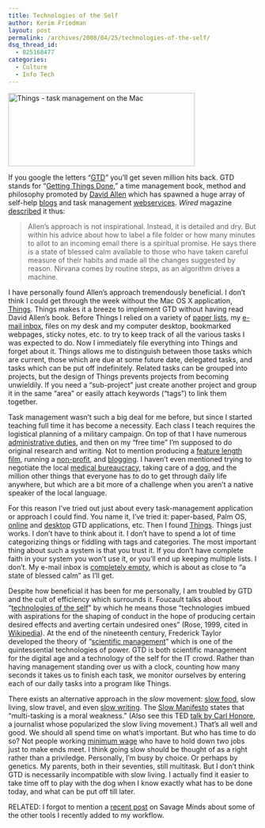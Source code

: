 ```yaml
---
title: Technologies of the Self
author: Kerim Friedman
layout: post
permalink: /archives/2008/04/25/technologies-of-the-self/
dsq_thread_id:
  - 825168477
categories:
  - Culture
  - Info Tech
---
```

<a href="http://www.culturedcode.com/things/" onclick="_gaq.push(['_trackEvent', 'outbound-article', 'http://www.culturedcode.com/things/', '']);"  title="Things - task management on the Mac"><img src="http://farm3.static.flickr.com/2080/2439923373_dd1e323cc1_o.jpg" width="377" height="148" alt="Things - task management on the Mac" /></a>

If you google the letters &#8220;<a href="http://www.google.com/search?q=gtd" onclick="_gaq.push(['_trackEvent', 'outbound-article', 'http://www.google.com/search?q=gtd', 'GTD']);" >GTD</a>&#8221; you&#8217;ll get seven million hits back. GTD stands for &#8220;<a href="http://en.wikipedia.org/wiki/Getting_Things_Done" onclick="_gaq.push(['_trackEvent', 'outbound-article', 'http://en.wikipedia.org/wiki/Getting_Things_Done', 'Getting Things Done']);" >Getting Things Done</a>,&#8221; a time management book, method and philosophy promoted by <a href="http://en.wikipedia.org/wiki/David_Allen_%28author%29" onclick="_gaq.push(['_trackEvent', 'outbound-article', 'http://en.wikipedia.org/wiki/David_Allen_%28author%29', 'David Allen']);" >David Allen</a> which has spawned a huge array of self-help <a href="http://www.43folders.com/" onclick="_gaq.push(['_trackEvent', 'outbound-article', 'http://www.43folders.com/', 'blogs']);" >blogs</a> and task management <a href="http://www.rememberthemilk.com/" onclick="_gaq.push(['_trackEvent', 'outbound-article', 'http://www.rememberthemilk.com/', 'webservices']);" >webservices</a>. *Wired* magazine <a href="http://www.wired.com/techbiz/people/magazine/15-10/ff_allen?currentPage=all" onclick="_gaq.push(['_trackEvent', 'outbound-article', 'http://www.wired.com/techbiz/people/magazine/15-10/ff_allen?currentPage=all', 'described']);" >described</a> it thus:

> Allen&#8217;s approach is not inspirational. Instead, it is detailed and dry. But within his advice about how to label a file folder or how many minutes to allot to an incoming email there is a spiritual promise. He says there is a state of blessed calm available to those who have taken careful measure of their habits and made all the changes suggested by reason. Nirvana comes by routine steps, as an algorithm drives a machine. 

I have personally found Allen&#8217;s approach tremendously beneficial. I don&#8217;t think I could get through the week without the Mac OS X application, <a href="http://culturedcode.com/things/" onclick="_gaq.push(['_trackEvent', 'outbound-article', 'http://culturedcode.com/things/', 'Things']);" >Things</a>. Things makes it a breeze to implement GTD without having read David Allen&#8217;s book. Before Things I relied on a variety of <a href="http://www.hipsterpda.com/" onclick="_gaq.push(['_trackEvent', 'outbound-article', 'http://www.hipsterpda.com/', 'paper lists']);" >paper lists</a>, my <a href="http://gtdinbox.com/" onclick="_gaq.push(['_trackEvent', 'outbound-article', 'http://gtdinbox.com/', 'e-mail inbox']);" >e-mail inbox</a>, files on my desk and my computer desktop, bookmarked webpages, sticky notes, etc. to try to keep track of all the various tasks I was expected to do. Now I immediately file everything into Things and forget about it. Things allows me to distinguish between those tasks which are current, those which are due at some future date, delegated tasks, and tasks which can be put off indefinitely. Related tasks can be grouped into projects, but the design of Things prevents projects from becoming unwieldily. If you need a &#8220;sub-project&#8221; just create another project and group it in the same &#8220;area&#8221; or easily attach keywords (&#8220;tags&#8221;) to link them together. 

<!--more-->

Task management wasn&#8217;t such a big deal for me before, but since I started teaching full time it has become a necessity. Each class I teach requires the logistical planning of a military campaign. On top of that I have numerous <a href="http://ilyajune.blogspot.com/2007/01/how-professor-spends-time.html" onclick="_gaq.push(['_trackEvent', 'outbound-article', 'http://ilyajune.blogspot.com/2007/01/how-professor-spends-time.html', 'administrative duties']);" >administrative duties</a>, and then on my &#8220;free time&#8221; I&#8217;m supposed to do original research and writing. Not to mention producing a <a href="http://hoochandhamlet.com" onclick="_gaq.push(['_trackEvent', 'outbound-article', 'http://hoochandhamlet.com', 'feature length film']);" >feature length film</a>, running a <a href="http://vimukta.org/" onclick="_gaq.push(['_trackEvent', 'outbound-article', 'http://vimukta.org/', 'non-profit']);" >non-profit</a>, and <a href="http://savageminds.org/" onclick="_gaq.push(['_trackEvent', 'outbound-article', 'http://savageminds.org/', 'blogging']);" >blogging</a>. I haven&#8217;t even mentioned trying to negotiate the local <a href="http://test.oxus.net/archives/2008/04/16/sicko-in-taiwan/" onclick="_gaq.push(['_trackEvent', 'outbound-article', 'http://test.oxus.net/archives/2008/04/16/sicko-in-taiwan/', 'medical bureaucracy']);" >medical bureaucracy</a>, taking care of a <a href="http://test.oxus.net/archives/2008/01/01/year-of-the-dog/" onclick="_gaq.push(['_trackEvent', 'outbound-article', 'http://test.oxus.net/archives/2008/01/01/year-of-the-dog/', 'dog']);" >dog</a>, and the million other things that everyone has to do to get through daily life anywhere, but which are a bit more of a challenge when you aren&#8217;t a native speaker of the local language.

For this reason I&#8217;ve tried out just about every task-management application or approach I could find. You name it, I&#8217;ve tried it: paper-based, Palm OS, <a href="http://internetducttape.com/2007/10/05/distraction-free-gtd-32-todolist-apps/" onclick="_gaq.push(['_trackEvent', 'outbound-article', 'http://internetducttape.com/2007/10/05/distraction-free-gtd-32-todolist-apps/', 'online']);" >online</a> and <a href="http://zenhabits.net/2008/03/5-amazing-mac-apps-for-getting-things-done-plus-a-custom-rigged-setup/" onclick="_gaq.push(['_trackEvent', 'outbound-article', 'http://zenhabits.net/2008/03/5-amazing-mac-apps-for-getting-things-done-plus-a-custom-rigged-setup/', 'desktop']);" >desktop</a> GTD applications, etc. Then I found <a href="http://culturedcode.com/things/" onclick="_gaq.push(['_trackEvent', 'outbound-article', 'http://culturedcode.com/things/', 'Things']);" >Things</a>. Things just works. I don&#8217;t have to think about it. I don&#8217;t have to spend a lot of time categorizing things or fiddling with tags and categories. The most important thing about such a system is that you trust it. If you don&#8217;t have complete faith in your system you won&#8217;t use it, or you&#8217;ll end up keeping multiple lists. I don&#8217;t. My e-mail inbox is <a href="http://www.43folders.com/izero" onclick="_gaq.push(['_trackEvent', 'outbound-article', 'http://www.43folders.com/izero', 'completely empty']);" >completely empty</a>, which is about as close to &#8220;a state of blessed calm&#8221; as I&#8217;ll get. 

Despite how beneficial it has been for me personally, I am troubled by GTD and the cult of efficiency which surrounds it. Foucault talks about &#8220;<a href="http://en.wikipedia.org/wiki/Governmentality#Technologies_of_power" onclick="_gaq.push(['_trackEvent', 'outbound-article', 'http://en.wikipedia.org/wiki/Governmentality#Technologies_of_power', 'technologies of the self']);" >technologies of the self</a>&#8221; by which he means those “technologies imbued with aspirations for the shaping of conduct in the hope of producing certain desired effects and averting certain undesired ones” (Rose, 1999, cited in <a href="http://en.wikipedia.org/wiki/Governmentality#Technologies_of_power" onclick="_gaq.push(['_trackEvent', 'outbound-article', 'http://en.wikipedia.org/wiki/Governmentality#Technologies_of_power', 'Wikipedia']);" >Wikipedia</a>). At the end of the nineteenth century, Frederick Taylor developed the theory of &#8220;<a href="http://en.wikipedia.org/wiki/Scientific_management" onclick="_gaq.push(['_trackEvent', 'outbound-article', 'http://en.wikipedia.org/wiki/Scientific_management', 'scientific management']);" >scientific management</a>&#8221; which is one of the quintessential technologies of power. GTD is both scientific management for the digital age and a technology of the self for the IT crowd. Rather than having management standing over us with a clock, counting how many seconds it takes us to finish each task, we monitor ourselves by entering each of our daily tasks into a program like Things.

There exists an alternative approach in the *slow* movement: <a href="http://en.wikipedia.org/wiki/Slow_Food" onclick="_gaq.push(['_trackEvent', 'outbound-article', 'http://en.wikipedia.org/wiki/Slow_Food', 'slow food']);" >slow food</a>, slow living, slow travel, and even <a href="http://savageminds.org/2008/03/17/the-slow-writing-movement/" onclick="_gaq.push(['_trackEvent', 'outbound-article', 'http://savageminds.org/2008/03/17/the-slow-writing-movement/', 'slow writing']);" >slow writing</a>. The <a href="http://www.slowdownnow.org/Main/Slow-manifesto.html" onclick="_gaq.push(['_trackEvent', 'outbound-article', 'http://www.slowdownnow.org/Main/Slow-manifesto.html', 'Slow Manifesto']);" >Slow Manifesto</a> states that &#8220;multi-tasking is a moral weakness.&#8221; (Also see this TED <a href="http://www.ted.com/index.php/talks/view/id/73" onclick="_gaq.push(['_trackEvent', 'outbound-article', 'http://www.ted.com/index.php/talks/view/id/73', 'talk by Carl Honore']);" >talk by Carl Honore</a>, a journalist whose popularized the slow living movement.) That&#8217;s all well and good. We should all spend time on what&#8217;s important. But who has time to do so? Not people working <a href="http://www.barbaraehrenreich.com/nickelanddimed_excerpt.htm" onclick="_gaq.push(['_trackEvent', 'outbound-article', 'http://www.barbaraehrenreich.com/nickelanddimed_excerpt.htm', 'minimum wage']);" >minimum wage</a> who have to hold down two jobs just to make ends meet. I think going slow should be thought of as a right rather than a priviledge. Personally, I&#8217;m busy by choice. Or perhaps by genetics. My parents, both in their seventies, still multitask. But I don&#8217;t think GTD is necessarily incompatible with slow living. I actually find it easier to take time off to play with the dog when I know exactly what has to be done today, and what can be put off till later. 

RELATED: I forgot to mention a <a href="http://savageminds.org/2008/04/16/three-new-tools/" onclick="_gaq.push(['_trackEvent', 'outbound-article', 'http://savageminds.org/2008/04/16/three-new-tools/', 'recent post']);" >recent post</a> on Savage Minds about some of the other tools I recently added to my workflow.

